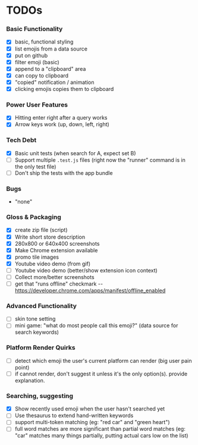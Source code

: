 # TODOs

### Basic Functionality

- [x] basic, functional styling
- [x] list emojis from a data source
- [x] put on github
- [x] filter emoji (basic)
- [x] append to a "clipboard" area
- [x] can copy to clipboard
- [x] "copied" notification / animation
- [x] clicking emojis copies them to clipboard

### Power User Features

- [x] Hitting enter right after a query works
- [x] Arrow keys work (up, down, left, right)

### Tech Debt

- [x] Basic unit tests (when search for A, expect set B)
- [ ] Support multiple `.test.js` files (right now the "runner" command is in the only test file)
- [ ] Don't ship the tests with the app bundle

### Bugs

- "none"

### Gloss & Packaging

- [x] create zip file (script)
- [x] Write short store description
- [x] 280x800 or 640x400 screenshots
- [x] Make Chrome extension available
- [x] promo tile images
- [x] Youtube video demo (from gif)
- [ ] Youtube video demo (better/show extension icon context)
- [ ] Collect more/better screenshots
- [ ] get that "runs offline" checkmark -- https://developer.chrome.com/apps/manifest/offline_enabled

### Advanced Functionality

- [ ] skin tone setting
- [ ] mini game: "what do most people call this emoji?" (data source for search keywords)

### Platform Render Quirks

- [ ] detect which emoji the user's current platform can render (big user pain point)
- [ ] if cannot render, don't suggest it unless it's the only option(s). provide explanation.

### Searching, suggesting

- [x] Show recently used emoji when the user hasn't searched yet
- [ ] Use thesaurus to extend hand-written keywords
- [ ] support multi-token matching (eg: "red car" and "green heart")
- [ ] full word matches are more significant than partial word matches (eg: "car" matches many things partially, putting actual cars low on the list)
